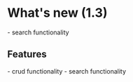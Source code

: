 <h1>What's new (1.3)</h1>
- search functionality
<h2>Features</h2>
- crud functionality
- search functionality
